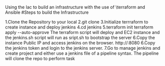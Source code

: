 
  Using the Iac to build an infrastructure with the use of \terraform and Ansible
  #Steps to build the Infrastructure

1.Clone the Repository to your local
2.git clone <RepoURL>
3.Initialize terrraform to create instance and deploy jenkins
4.cd jenkins
5.terraform init
terraform apply --auto-approve
The terraform script will deploy and EC2 instance and the jenkins.sh script will run as sript.sh to bootstrap the server
6.Copy the instance Public IP and access jenkins on the browser.
http://<public>:8080
6.Copy the jenkins token and login to the jenkins server.
7.Go to manage jenkins and create project and either use a jenkins file of a pipeline syntax.
The pipeline will clone the repo to perform task
